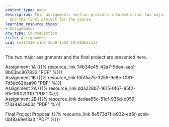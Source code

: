 ```yaml
---
content_type: page
description: This assignments section provides information on two major assignments
  and the final project for the course.
learning_resource_types:
- Assignments
ocw_type: CourseSection
title: Assignments
uid: fe3f3410-c1d7-3bd9-1a52-19f48db5ca44
---
```


The two major assignments and the final project are presented here.

Assignment 1A ({{% resource_link 74b34e45-42a7-9dea-aea1-8b03bc867833 "PDF" %}})  
Assignment 1B ({{% resource_link f0b15a75-3259-9e8e-f081-7d5dc62baa90 "PDF" %}})  
Assignment 2A ({{% resource_link dda228b7-1615-0f67-85f2-61e09f02f319 "PDF" %}})  
Assignment 2B ({{% resource_link dedaa65c-51cf-936d-c059-f73a4e5ce00c "PDF" %}})

Final Project Proposal ({{% resource_link 8e573d7f-b932-ed6f-eceb-0bf8a69e13a3 "PDF" %}})